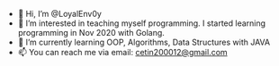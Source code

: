 - 👋 Hi, I’m @LoyalEnv0y
- 👀 I’m interested in teaching myself programming. I started learning programming in Nov 2020 with Golang.
- 🌱 I’m currently learning OOP, Algorithms, Data Structures with JAVA
- 📫 You can reach me via email: cetin200012@gmail.com
